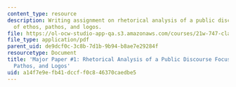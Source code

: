 ```yaml
---
content_type: resource
description: Writing assignment on rhetorical analysis of a public discourse focusing
  of ethos, pathos, and logos.
file: https://ol-ocw-studio-app-qa.s3.amazonaws.com/courses/21w-747-classical-rhetoric-and-modern-political-discourse-fall-2009/a14f7e9efb41dccff0c846370caedbe5_MIT21W_747_01F09_assn03.pdf
file_type: application/pdf
parent_uid: de9dcf0c-3c8b-7d1b-9b94-b8ae7e29284f
resourcetype: Document
title: 'Major Paper #1: Rhetorical Analysis of a Public Discourse Focusing of Ethos,
  Pathos, and Logos'
uid: a14f7e9e-fb41-dccf-f0c8-46370caedbe5
---
```

